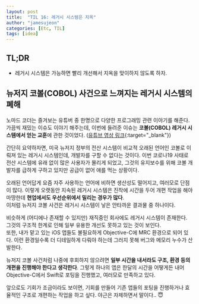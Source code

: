 ```yaml
---
layout: post
title:  "TIL 16: 레거시 시스템은 지옥"
author: "jamesujeon"
categories: [Etc, TIL]
tags: [idea]
---
```


## TL;DR

- 레거시 시스템은 가능하면 빨리 개선해서 지옥을 맞이하지 않도록 하자.

## 뉴저지 코볼(COBOL) 사건으로 느껴지는 레거시 시스템의 폐해

노마드 코더는 즐겨보는 유튜버 중 한명으로 다양한 프로그래밍 관련 이야기를 해준다.  
가끔씩 재밌는 이슈도 이야기 해주는데, 이번에 들려준 이슈는 **코볼(COBOL) 레거시 시스템에서 얻는 교훈**에 관한 것이었다.
([유튜브 영상 링크](https://youtu.be/LJ9TXkh9Xhk){:target="_blank"})

간단히 요약하자면,
미국 뉴저지 정부의 전산 시스템이 비교적 오래된 언어인 코볼로 이뤄져 있는 레거시 시스템인데, 개발자를 구할 수 없다는 것이다.
이번 코로나19 사태로 전산 시스템에 유래 없이 많은 사용자가 몰리게 되었고,
그것의 유지보수를 위해 코볼 개발자를 급하게 구하고 있지만 공급이 없어 애를 먹는 상황이다.

오래된 언어답게 요즘 자주 사용하는 언어에 비하면 생산성도 떨어지고, 여러모로 단점이 많다.
이렇게 오랫동안 지속된 레거시 시스템은 진작에 시간을 두어 개편 작업을 해야 마땅한데 **현업에서도 우선순위에서 밀리는 경우가 많다**.  
이처럼 뉴저지 코볼 사건은 레거시 시스템이 낳은 안타까운 결과물 중 하나이다.

비슷하게 (어디에나 존재할 수 있지만) 재직중인 회사에도 레거시 시스템이 존재한다.
그것의 구조적 한계로 인해 일부 유용한 개선도 못하고 있는 것이 보인다.  
또한, 내가 맡고 있는 iOS 앱들도 불필요하게 Objective-C에 MRC 환경으로 되어 있다.
이런 환경일수록 더 디테일하게 다뤄야 하는데 그러지 못해 버그와 메모리 누수가 산발한다.

뉴저지 코볼 사건처럼 나중에 후회하지 않으려면 **일부 시간을 내서라도 구조, 환경 등의 개편을 진행해야 한다고 생각한다**.
그렇게 하나의 앱은 한달의 시간을 어떻게든 내어 Objective-C에서 Swift로 포팅을 진행했고, 여러모로 만족하고 있다.

앞으로도 기회가 조금이라도 보이면, 기회를 만들어 기존 앱들의 포팅을 진행하거나 효율적인 구조로 개편하는 작업을 하고 싶다.
야근은 자제하면서 말이다.. 😇
